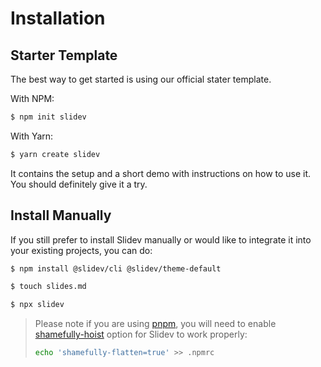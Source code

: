 # Installation

## Starter Template

The best way to get started is using our official stater template.

With NPM:

```bash
$ npm init slidev
```

With Yarn:

```bash
$ yarn create slidev
```

It contains the setup and a short demo with instructions on how to use it. You should definitely give it a try.

## Install Manually

If you still prefer to install Slidev manually or would like to integrate it into your existing projects, you can do:

```bash
$ npm install @slidev/cli @slidev/theme-default
```
```bash
$ touch slides.md
```
```bash
$ npx slidev
```

> Please note if you are using [pnpm](https://pnpm.io), you will need to enable [shamefully-hoist](https://pnpm.io/npmrc#shamefully-hoist) option for Slidev to work properly:
>
> ```bash
> echo 'shamefully-flatten=true' >> .npmrc
> ```
